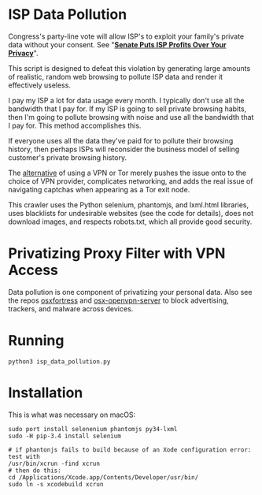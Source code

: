 # ISP Data Pollution

Congress's party-line vote will allow ISP's to exploit your family's private data without your consent. See "**[Senate Puts ISP Profits Over Your Privacy](https://www.eff.org/deeplinks/2017/03/senate-puts-isp-profits-over-your-privacy)**".

This script is designed to defeat this violation by generating large amounts of realistic, random web browsing to pollute ISP data and render it effectively useless.

I pay my ISP a lot for data usage every month. I typically don't use all the bandwidth that I pay for. If my ISP is going to sell private browsing habits, then I'm going to pollute browsing with noise and use all the bandwidth that I pay for. This method accomplishes this.

If everyone uses all the data they've paid for to pollute their browsing history, then perhaps ISPs will reconsider the business model of selling customer's private browsing history.

The [alternative](https://arstechnica.com/information-technology/2017/03/how-isps-can-sell-your-web-history-and-how-to-stop-them/) of using a VPN or Tor merely pushes the issue onto to the choice of VPN provider, complicates networking, and adds the real issue of navigating captchas when appearing as a Tor exit node.

This crawler uses the Python selenium, phantomjs, and lxml.html libraries, uses blacklists for undesirable websites (see the code for details), does not download images, and respects robots.txt, which all provide good security.

# Privatizing Proxy Filter with VPN Access

Data pollution is one component of privatizing your personal data. Also see the repos [osxfortress](../../../osxfortress) and [osx-openvpn-server](../../../osx-openvpn-server) to block advertising, trackers, and malware across devices.

# Running

`python3 isp_data_pollution.py`

# Installation

This is what was necessary on macOS:

```
sudo port install selenenium phantomjs py34-lxml
sudo -H pip-3.4 install selenium

# if phantonjs fails to build because of an Xode configuration error: test with
/usr/bin/xcrun -find xcrun
# then do this:
cd /Applications/Xcode.app/Contents/Developer/usr/bin/
sudo ln -s xcodebuild xcrun
```
